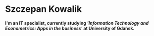 # Szczepan Kowalik

#### I'm an IT specialist, currently studying   *'Information Technology and Econometrics: Apps in the business'*  at  University of Gdańsk.

